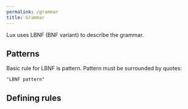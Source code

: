 ```yaml
---
permalink: /grammar
title: Grammar
---
```


Lux uses LBNF (BNF variant) to describe the grammar.

## Patterns

Basic rule for LBNF is pattern. Pattern must be surrounded by quotes:
```lbnf
"LBNF pattern"
```

## Defining rules

